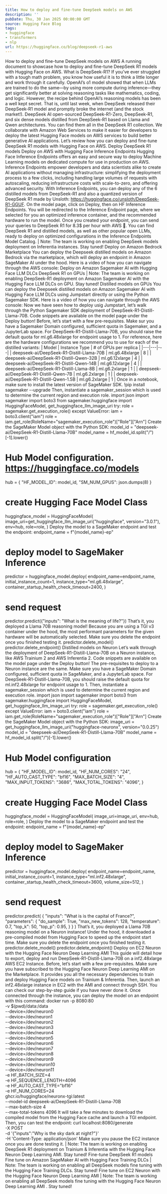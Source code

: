 ```yaml
---
title: How to deploy and fine-tune DeepSeek models on AWS
description: ''
pubDate: Thu, 30 Jan 2025 00:00:00 GMT
source: Hugging Face Blog
tags:
- huggingface
- transformers
- nlp
url: https://huggingface.co/blog/deepseek-r1-aws
---
```


How to deploy and fine-tune DeepSeek models on AWS
A running document to showcase how to deploy and fine-tune DeepSeek R1 models with Hugging Face on AWS.
What is DeepSeek-R1?
If you’ve ever struggled with a tough math problem, you know how useful it is to think a little longer and work through it carefully. OpenAI’s o1 model showed that when LLMs are trained to do the same—by using more compute during inference—they get significantly better at solving reasoning tasks like mathematics, coding, and logic.
However, the recipe behind OpenAI’s reasoning models has been a well kept secret. That is, until last week, when DeepSeek released their DeepSeek-R1 model and promptly broke the internet (and the stock market!).
DeepSeek AI open-sourced DeepSeek-R1-Zero, DeepSeek-R1, and six dense models distilled from DeepSeek-R1 based on Llama and Qwen architectures. You can find them all in the DeepSeek R1 collection.
We collaborate with Amazon Web Services to make it easier for developers to deploy the latest Hugging Face models on AWS services to build better generative AI applications.
Let’s review how you can deploy and fine-tune DeepSeek R1 models with Hugging Face on AWS.
Deploy DeepSeek R1 models
Deploy on AWS with Hugging Face Inference Endpoints
Hugging Face Inference Endpoints offers an easy and secure way to deploy Machine Learning models on dedicated compute for use in production on AWS. Inference Endpoints empower developers and data scientists alike to create AI applications without managing infrastructure: simplifying the deployment process to a few clicks, including handling large volumes of requests with autoscaling, reducing infrastructure costs with scale-to-zero, and offering advanced security.
With Inference Endpoints, you can deploy any of the 6 distilled models from DeepSeek-R1 and also a quantized version of DeepSeek R1 made by Unsloth: https://huggingface.co/unsloth/DeepSeek-R1-GGUF. On the model page, click on Deploy, then on HF Inference Endpoints. You will be redirected to the Inference Endpoint page, where we selected for you an optimized inference container, and the recommended hardware to run the model. Once you created your endpoint, you can send your queries to DeepSeek R1 for 8.3$ per hour with AWS 🤯.
You can find DeepSeek R1 and distilled models, as well as other popular open LLMs, ready to deploy on optimized configurations in the Inference Endpoints Model Catalog.
| Note: The team is working on enabling DeepSeek models deployment on Inferentia instances. Stay tuned!
Deploy on Amazon Bedrock Marketplace
You can deploy the Deepseek distilled models on Amazon Bedrock via the marketplace, which will deploy an endpoint in Amazon SageMaker AI under the hood. Here is a video of how you can navigate through the AWS console:
Deploy on Amazon Sagemaker AI with Hugging Face LLM DLCs
DeepSeek R1 on GPUs
| Note: The team is working on enabling DeepSeek-R1 deployment on Amazon Sagemaker AI with the Hugging Face LLM DLCs on GPU. Stay tuned!
Distilled models on GPUs
You can deploy the Deepseek distilled models on Amazon Sagemaker AI with Hugging Face LLM DLCs using Jumpstart directly or using the Python Sagemaker SDK. Here is a video of how you can navigate through the AWS console:
Now we have seen how to deploy usig Jumpstart, let’s walk through the Python Sagemaker SDK deployment of DeepSeek-R1-Distill-Llama-70B.
Code snippets are available on the model page under the Deploy button!
Before, let’s start with a few pre-requisites. Make sur you have a Sagemaker Domain configured, sufficient quota in Sagemaker, and a JupyterLab space. For DeepSeek-R1-Distill-Llama-70B, you should raise the default quota for ml.g6.48xlarge for endpoint usage to 1.
For reference, here are the hardware configurations we recommend you to use for each of the distilled variants:
| Model | Instance Type | # of GPUs per replica |
|---|---|---|
| deepseek-ai/DeepSeek-R1-Distill-Llama-70B | ml.g6.48xlarge | 8 |
| deepseek-ai/DeepSeek-R1-Distill-Qwen-32B | ml.g6.12xlarge | 4 |
| deepseek-ai/DeepSeek-R1-Distill-Qwen-14B | ml.g6.12xlarge | 4 |
| deepseek-ai/DeepSeek-R1-Distill-Llama-8B | ml.g6.2xlarge | 1 |
| deepseek-ai/DeepSeek-R1-Distill-Qwen-7B | ml.g6.2xlarge | 1 |
| deepseek-ai/DeepSeek-R1-Distill-Qwen-1.5B | ml.g6.2xlarge | 1 |
Once in a notebook, make sure to install the latest version of SageMaker SDK.
!pip install sagemaker --upgrade
Then, instantiate a sagemaker_session which is used to determine the current region and execution role.
import json
import sagemaker
import boto3
from sagemaker.huggingface import HuggingFaceModel, get_huggingface_llm_image_uri
try:
role = sagemaker.get_execution_role()
except ValueError:
iam = boto3.client("iam")
role = iam.get_role(RoleName="sagemaker_execution_role")["Role"]["Arn"]
Create the SageMaker Model object with the Python SDK:
model_id = "deepseek-ai/DeepSeek-R1-Distill-Llama-70B"
model_name = hf_model_id.split("/")[-1].lower()
# Hub Model configuration. https://huggingface.co/models
hub = {
"HF_MODEL_ID": model_id,
"SM_NUM_GPUS": json.dumps(8)
}
# create Hugging Face Model Class
huggingface_model = HuggingFaceModel(
image_uri=get_huggingface_llm_image_uri("huggingface", version="3.0.1"),
env=hub,
role=role,
)
Deploy the model to a SageMaker endpoint and test the endpoint:
endpoint_name = f"{model_name}-ep"
# deploy model to SageMaker Inference
predictor = huggingface_model.deploy(
endpoint_name=endpoint_name,
initial_instance_count=1,
instance_type="ml.g6.48xlarge",
container_startup_health_check_timeout=2400,
)
# send request
predictor.predict({"inputs": "What is the meaning of life?"})
That’s it, you deployed a Llama 70B reasoning model!
Because you are using a TGI v3 container under the hood, the most performant parameters for the given hardware will be automatically selected.
Make sure you delete the endpoint once you finished testing it.
predictor.delete_model()
predictor.delete_endpoint()
Distilled models on Neuron
Let’s walk through the deployment of DeepSeek-R1-Distill-Llama-70B on a Neuron instance, like AWS Trainium 2 and AWS Inferentia 2.
Code snippets are available on the model page under the Deploy button!
The pre-requisites to deploy to a Neuron instance are the same. Make sure you have a SageMaker Domain configured, sufficient quota in SageMaker, and a JupyterLab space. For DeepSeek-R1-Distill-Llama-70B, you should raise the default quota for ml.inf2.48xlarge
for endpoint usage to 1.
Then, instantiate a sagemaker_session
which is used to determine the current region and execution role.
import json
import sagemaker
import boto3
from sagemaker.huggingface import HuggingFaceModel, get_huggingface_llm_image_uri
try:
role = sagemaker.get_execution_role()
except ValueError:
iam = boto3.client("iam")
role = iam.get_role(RoleName="sagemaker_execution_role")["Role"]["Arn"]
Create the SageMaker Model object with the Python SDK:
image_uri = get_huggingface_llm_image_uri("huggingface-neuronx", version="0.0.25")
model_id = "deepseek-ai/DeepSeek-R1-Distill-Llama-70B"
model_name = hf_model_id.split("/")[-1].lower()
# Hub Model configuration
hub = {
"HF_MODEL_ID": model_id,
"HF_NUM_CORES": "24",
"HF_AUTO_CAST_TYPE": "bf16",
"MAX_BATCH_SIZE": "4",
"MAX_INPUT_TOKENS": "3686",
"MAX_TOTAL_TOKENS": "4096",
}
# create Hugging Face Model Class
huggingface_model = HuggingFaceModel(
image_uri=image_uri,
env=hub,
role=role,
)
Deploy the model to a SageMaker endpoint and test the endpoint:
endpoint_name = f"{model_name}-ep"
# deploy model to SageMaker Inference
predictor = huggingface_model.deploy(
endpoint_name=endpoint_name,
initial_instance_count=1,
instance_type="ml.inf2.48xlarge",
container_startup_health_check_timeout=3600,
volume_size=512,
)
# send request
predictor.predict(
{
"inputs": "What is is the capital of France?",
"parameters": {
"do_sample": True,
"max_new_tokens": 128,
"temperature": 0.7,
"top_k": 50,
"top_p": 0.95,
}
}
)
That’s it, you deployed a Llama 70B reasoning model on a Neuron instance! Under the hood, it downloaded a pre-compiled model from Hugging Face to speed up the endpoint start time.
Make sure you delete the endpoint once you finished testing it.
predictor.delete_model()
predictor.delete_endpoint()
Deploy on EC2 Neuron with the Hugging Face Neuron Deep Learning AMI
This guide will detail how to export, deploy and run DeepSeek-R1-Distill-Llama-70B on a inf2.48xlarge
AWS EC2 Instance.
Before, let’s start with a few pre-requisites. Make sure you have subscribed to the Hugging Face Neuron Deep Learning AMI on the Marketplace. It provides you all the necessary dependencies to train and deploy Hugging Face models on Trainium & Inferentia. Then, launch an inf2.48xlarge instance in EC2 with the AMI and connect through SSH. You can check our step-by-step guide if you have never done it.
Once connected through the instance, you can deploy the model on an endpoint with this command:
docker run -p 8080:80 \
-v $(pwd)/data:/data \
--device=/dev/neuron0 \
--device=/dev/neuron1 \
--device=/dev/neuron2 \
--device=/dev/neuron3 \
--device=/dev/neuron4 \
--device=/dev/neuron5 \
--device=/dev/neuron6 \
--device=/dev/neuron7 \
--device=/dev/neuron8 \
--device=/dev/neuron9 \
--device=/dev/neuron10 \
--device=/dev/neuron11 \
-e HF_BATCH_SIZE=4 \
-e HF_SEQUENCE_LENGTH=4096 \
-e HF_AUTO_CAST_TYPE="bf16" \
-e HF_NUM_CORES=24 \
ghcr.io/huggingface/neuronx-tgi:latest \
--model-id deepseek-ai/DeepSeek-R1-Distill-Llama-70B \
--max-batch-size 4 \
--max-total-tokens 4096
It will take a few minutes to download the compiled model from the Hugging Face cache and launch a TGI endpoint.
Then, you can test the endpoint:
curl localhost:8080/generate \
-X POST \
-d '{"inputs":"Why is the sky dark at night?"}' \
-H 'Content-Type: application/json'
Make sure you pause the EC2 instance once you are done testing it.
| Note: The team is working on enabling DeepSeek R1 deployment on Trainium & Inferentia with the Hugging Face Neuron Deep Learning AMI. Stay tuned!
Fine-tune DeepSeek R1 models
Fine tune on Amazon SageMaker AI with Hugging Face Training DLCs
| Note: The team is working on enabling all DeepSeek models fine tuning with the Hugging Face Training DLCs. Stay tuned!
Fine tune on EC2 Neuron with the Hugging Face Neuron Deep Learning AMI
| Note: The team is working on enabling all DeepSeek models fine tuning with the Hugging Face Neuron Deep Learning AMI . Stay tuned!